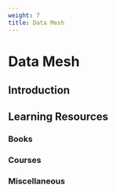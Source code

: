 ```yaml
---
weight: 7
title: Data Mesh
---
```


# Data Mesh

## Introduction



## Learning Resources

### Books


### Courses


### Miscellaneous

